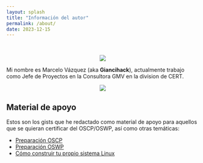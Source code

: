 ```yaml
---
layout: splash
title: "Información del autor"
permalink: /about/
date: 2023-12-15
---
```


<br>

<p align="center">
<img src="/assets/images/about/avatar.jpeg">
</p>

Mi nombre es Marcelo Vázquez (aka **Giancihack**), actualmente trabajo como Jefe de Proyectos en la Consultora GMV en la division de CERT.

<p align="center">
<img src="/assets/images/about/certs8.jpeg">
</p>

## Material de apoyo
Estos son los gists que he redactado como material de apoyo para aquellos que se quieran certificar del OSCP/OSWP, así como otras temáticas:

- [Preparación OSCP](https://gist.github.com/s4vitar/b88fefd5d9fbbdcc5f30729f7e06826e)
- [Preparación OSWP](https://gist.github.com/s4vitar/3b42532d7d78bafc824fb28a95c8a5eb)
- [Cómo construir tu propio sistema Linux](https://gist.github.com/s4vitar/8a2b18ec1f1b16226e21d4b89cbef270)
